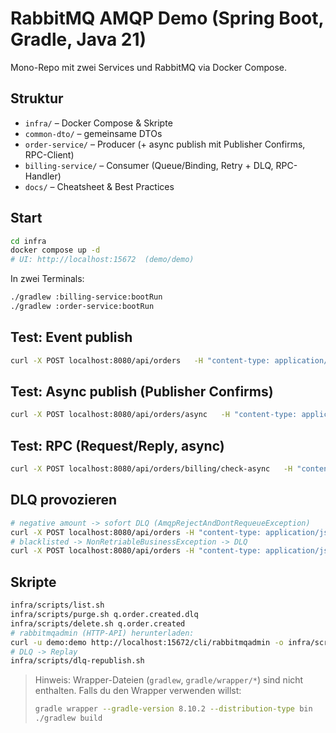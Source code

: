 # RabbitMQ AMQP Demo (Spring Boot, Gradle, Java 21)

Mono-Repo mit zwei Services und RabbitMQ via Docker Compose.

## Struktur
- `infra/` – Docker Compose & Skripte
- `common-dto/` – gemeinsame DTOs
- `order-service/` – Producer (+ async publish mit Publisher Confirms, RPC-Client)
- `billing-service/` – Consumer (Queue/Binding, Retry + DLQ, RPC-Handler)
- `docs/` – Cheatsheet & Best Practices

## Start
```bash
cd infra
docker compose up -d
# UI: http://localhost:15672  (demo/demo)
```

In zwei Terminals:
```bash
./gradlew :billing-service:bootRun
./gradlew :order-service:bootRun
```

## Test: Event publish
```bash
curl -X POST localhost:8080/api/orders   -H "content-type: application/json"   -d '{"orderId":"o-1","customerId":"c-1","amount":42.0}'
```

## Test: Async publish (Publisher Confirms)
```bash
curl -X POST localhost:8080/api/orders/async   -H "content-type: application/json"   -d '{"orderId":"o-2","customerId":"c-1","amount":10.0}'
```

## Test: RPC (Request/Reply, async)
```bash
curl -X POST localhost:8080/api/orders/billing/check-async   -H "content-type: application/json"   -d '{"orderId":"o-3","customerId":"c-1","amount":12.34}'
```

## DLQ provozieren
```bash
# negative amount -> sofort DLQ (AmqpRejectAndDontRequeueException)
curl -X POST localhost:8080/api/orders -H "content-type: application/json"   -d '{"orderId":"o-err1","customerId":"c-1","amount":-1}'
# blacklisted -> NonRetriableBusinessException -> DLQ
curl -X POST localhost:8080/api/orders -H "content-type: application/json"   -d '{"orderId":"o-err2","customerId":"c-bad","amount":10}'
```

## Skripte
```bash
infra/scripts/list.sh
infra/scripts/purge.sh q.order.created.dlq
infra/scripts/delete.sh q.order.created
# rabbitmqadmin (HTTP-API) herunterladen:
curl -u demo:demo http://localhost:15672/cli/rabbitmqadmin -o infra/scripts/rabbitmqadmin && chmod +x infra/scripts/rabbitmqadmin
# DLQ -> Replay
infra/scripts/dlq-republish.sh
```

> Hinweis: Wrapper-Dateien (`gradlew`, `gradle/wrapper/*`) sind nicht enthalten. Falls du den Wrapper verwenden willst:
> ```bash
> gradle wrapper --gradle-version 8.10.2 --distribution-type bin
> ./gradlew build
> ```
